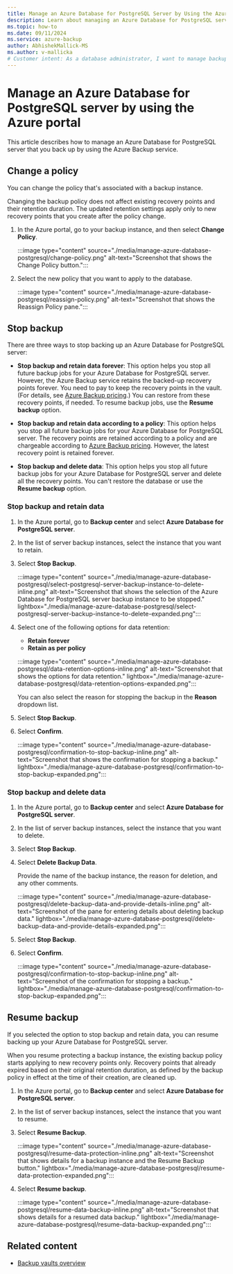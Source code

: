 ```yaml
---
title: Manage an Azure Database for PostgreSQL Server by Using the Azure Portal
description: Learn about managing an Azure Database for PostgreSQL server.
ms.topic: how-to
ms.date: 09/11/2024
ms.service: azure-backup
author: AbhishekMallick-MS
ms.author: v-mallicka
# Customer intent: As a database administrator, I want to manage backup operations for my Azure Database for PostgreSQL server, so that I can control data retention effectively and ensure compliance with recovery requirements.
---
```


# Manage an Azure Database for PostgreSQL server by using the Azure portal

This article describes how to manage an Azure Database for PostgreSQL server that you back up by using the Azure Backup service.

## <a name = "change-policy"></a>Change a policy

You can change the policy that's associated with a backup instance.

Changing the backup policy does not affect existing recovery points and their retention duration. The updated retention settings apply only to new recovery points that you create after the policy change.

1. In the Azure portal, go to your backup instance, and then select **Change Policy**.

   :::image type="content" source="./media/manage-azure-database-postgresql/change-policy.png" alt-text="Screenshot that shows the Change Policy button.":::

1. Select the new policy that you want to apply to the database.

   :::image type="content" source="./media/manage-azure-database-postgresql/reassign-policy.png" alt-text="Screenshot that shows the Reassign Policy pane.":::

## <a name = "stop-protection"></a>Stop backup

There are three ways to stop backing up an Azure Database for PostgreSQL server:

- **Stop backup and retain data forever**: This option helps you stop all future backup jobs for your Azure Database for PostgreSQL server. However, the Azure Backup service retains the backed-up recovery points forever. You need to pay to keep the recovery points in the vault. (For details, see [Azure Backup pricing](https://azure.microsoft.com/pricing/details/backup/).) You can restore from these recovery points, if needed. To resume backup jobs, use the **Resume backup** option.

- **Stop backup and retain data according to a policy**: This option helps you stop all future backup jobs for your Azure Database for PostgreSQL server. The recovery points are retained according to a policy and are chargeable according to [Azure Backup pricing](https://azure.microsoft.com/pricing/details/backup/). However, the latest recovery point is retained forever.

- **Stop backup and delete data**: This option helps you stop all future backup jobs for your Azure Database for PostgreSQL server and delete all the recovery points. You can't restore the database or use the **Resume backup** option.

### <a name = "stop-protection-and-retain-data"></a>Stop backup and retain data

1. In the Azure portal, go to **Backup center** and select **Azure Database for PostgreSQL server**.

1. In the list of server backup instances, select the instance that you want to retain.

1. Select **Stop Backup**.

   :::image type="content" source="./media/manage-azure-database-postgresql/select-postgresql-server-backup-instance-to-delete-inline.png" alt-text="Screenshot that shows the selection of the Azure Database for PostgreSQL server backup instance to be stopped." lightbox="./media/manage-azure-database-postgresql/select-postgresql-server-backup-instance-to-delete-expanded.png":::

1. Select one of the following options for data retention:

   - **Retain forever**
   - **Retain as per policy**

   :::image type="content" source="./media/manage-azure-database-postgresql/data-retention-options-inline.png" alt-text="Screenshot that shows the options for data retention." lightbox="./media/manage-azure-database-postgresql/data-retention-options-expanded.png":::

   You can also select the reason for stopping the backup in the **Reason** dropdown list.

1. Select **Stop Backup**.

1. Select **Confirm**.

   :::image type="content" source="./media/manage-azure-database-postgresql/confirmation-to-stop-backup-inline.png" alt-text="Screenshot that shows the confirmation for stopping a backup." lightbox="./media/manage-azure-database-postgresql/confirmation-to-stop-backup-expanded.png":::

### <a name = "stop-protection-and-delete-data"></a>Stop backup and delete data

1. In the Azure portal, go to **Backup center** and select **Azure Database for PostgreSQL server**.

1. In the list of server backup instances, select the instance that you want to delete.

1. Select **Stop Backup**.

1. Select **Delete Backup Data**.

   Provide the name of the backup instance, the reason for deletion, and any other comments.

   :::image type="content" source="./media/manage-azure-database-postgresql/delete-backup-data-and-provide-details-inline.png" alt-text="Screenshot of the pane for entering details about deleting backup data." lightbox="./media/manage-azure-database-postgresql/delete-backup-data-and-provide-details-expanded.png":::

1. Select **Stop Backup**.

1. Select **Confirm**.

   :::image type="content" source="./media/manage-azure-database-postgresql/confirmation-to-stop-backup-inline.png" alt-text="Screenshot of the confirmation for stopping a backup." lightbox="./media/manage-azure-database-postgresql/confirmation-to-stop-backup-expanded.png":::

## <a name = "resume-protection"></a>Resume backup

If you selected the option to stop backup and retain data, you can resume backing up your Azure Database for PostgreSQL server.

When you resume protecting a backup instance, the existing backup policy starts applying to new recovery points only. Recovery points that already expired based on their original retention duration, as defined by the backup policy in effect at the time of their creation, are cleaned up.

1. In the Azure portal, go to **Backup center** and select **Azure Database for PostgreSQL server**.

1. In the list of server backup instances, select the instance that you want to resume.

1. Select **Resume Backup**.

   :::image type="content" source="./media/manage-azure-database-postgresql/resume-data-protection-inline.png" alt-text="Screenshot that shows details for a backup instance and the Resume Backup button." lightbox="./media/manage-azure-database-postgresql/resume-data-protection-expanded.png":::

1. Select **Resume backup**.

   :::image type="content" source="./media/manage-azure-database-postgresql/resume-data-backup-inline.png" alt-text="Screenshot that shows details for a resumed data backup." lightbox="./media/manage-azure-database-postgresql/resume-data-backup-expanded.png":::

## Related content

- [Backup vaults overview](backup-vault-overview.md)
